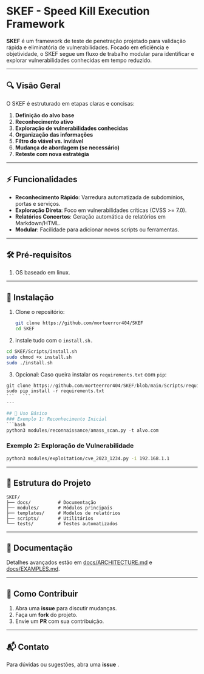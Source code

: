 # SKEF - Speed Kill Execution Framework

**SKEF** é um framework de teste de penetração projetado para validação rápida e eliminatória de vulnerabilidades. Focado em eficiência e objetividade, o SKEF segue um fluxo de trabalho modular para identificar e explorar vulnerabilidades conhecidas em tempo reduzido.

---

## 🔍 Visão Geral

O SKEF é estruturado em etapas claras e concisas:

1. **Definição do alvo base**
2. **Reconhecimento ativo**
3. **Exploração de vulnerabilidades conhecidas**
4. **Organização das informações**
5. **Filtro do viável vs. inviável**
6. **Mudança de abordagem (se necessário)**
7. **Reteste com nova estratégia**

---

## ⚡ Funcionalidades
- **Reconhecimento Rápido**: Varredura automatizada de subdomínios, portas e serviços.
- **Exploração Direta**: Foco em vulnerabilidades críticas (CVSS >= 7.0).
- **Relatórios Concertos**: Geração automática de relatórios em Markdown/HTML.
- **Modular**: Facilidade para adicionar novos scripts ou ferramentas.

---

## 🛠️ Pré-requisitos

1. OS baseado em linux.
   
---
## 🚀 Instalação

1. Clone o repositório:
   ```bash
   git clone https://github.com/morteerror404/SKEF
   cd SKEF
   ```


2. instale tudo com o ``install.sh.``
   
```bash
cd SKEF/Scripts/install.sh
sudo chmod +x install.sh
sudo ./install.sh
```

3. Opcional: Caso queira instalar os ``requirements.txt`` com ``pip``:

```python
git clone https://github.com/morteerror404/SKEF/blob/main/Scripts/requirements.txt
sudo pip install -r requirements.txt
```   ```
---

## 🏁 Uso Básico
### Exemplo 1: Reconhecimento Inicial
```bash
python3 modules/reconnaissance/amass_scan.py -t alvo.com
```

### Exemplo 2: Exploração de Vulnerabilidade
```bash
python3 modules/exploitation/cve_2023_1234.py -i 192.168.1.1
```

---

## 📂 Estrutura do Projeto
```
SKEF/
├── docs/          # Documentação
├── modules/       # Módulos principais
├── templates/     # Modelos de relatórios
├── scripts/       # Utilitários
└── tests/         # Testes automatizados
```

---

## 📄 Documentação
Detalhes avançados estão em [docs/ARCHITECTURE.md](Arquitetura.md) e [docs/EXAMPLES.md](Exemplos.md).

---

## 🤝 Como Contribuir
1. Abra uma **issue** para discutir mudanças.
2. Faça um **fork** do projeto.
3. Envie um **PR** com sua contribuição.

---

## 📬 Contato
Para dúvidas ou sugestões, abra uma **issue** .